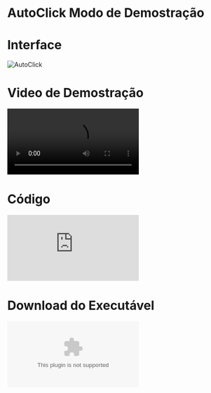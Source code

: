 # AutoClick Modo de Demostração

# Interface
![AutoClick](https://user-images.githubusercontent.com/87013843/158858372-c024fbe5-30eb-4f79-a25d-c9dc83298663.png)

# Video de Demostração
![Click Aqui para vbaixar um video de Demostração](https://raw.githubusercontent.com/GeovaneDev/Programa/main/AutoClick%20Demostra%C3%A7%C3%A3o.wmv)

# Código
![Click Aqui para ver o Código do Programa](https://github.com/GeovaneDev/Programa/blob/main/AutoClick.cpp)

# Download do Executável
![Click Aqui para baixar o Executável](https://raw.githubusercontent.com/GeovaneDev/Programa/main/AutoClick.exe)
